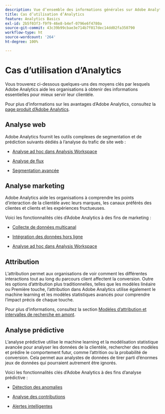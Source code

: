 ```yaml
---
description: Vue d’ensemble des informations générales sur Adobe Analytics, notamment sur l’interface d’Analytics, ainsi que sur la prise en main destinées aux administrateurs et administratrices, aux analystes, aux utilisateurs et utilisatrices et aux développeurs et développeuses.
title: Cas d’utilisation d’Analytics
feature: Analytics Basics
exl-id: 2b5f03f3-f9f9-46e8-b4ef-0796e6f4780a
source-git-commit: 43c39b99cbae3e714b7f017dec14dd02fa350790
workflow-type: ht
source-wordcount: '264'
ht-degree: 100%

---
```


# Cas d’utilisation d’Analytics

Vous trouverez ci-dessous quelques-uns des moyens clés par lesquels Adobe Analytics aide les organisations à obtenir des informations essentielles pour mieux servir leur clientèle.

Pour plus d’informations sur les avantages d’Adobe Analytics, consultez la [page produit d’Adobe Analytics](https://business.adobe.com/fr/products/analytics/web-analytics.html).

## Analyse web

Adobe Analytics fournit les outils complexes de segmentation et de prédiction suivants dédiés à l’analyse du trafic de site web :

* [Analyse ad hoc dans Analysis Workspace](/help/analyze/analysis-workspace/home.md)

* [Analyse de flux](/help/analyze/analysis-workspace/visualizations/c-flow/flow.md)

* [Segmentation avancée](https://experienceleague.adobe.com/docs/analytics/components/segmentation/seg-home.html?lang=fr)


## Analyse marketing

Adobe Analytics aide les organisations à comprendre les points d’interaction de la clientèle avec leurs marques, les canaux préférés des clientes et clients et les expériences fructueuses.

Voici les fonctionnalités clés d’Adobe Analytics à des fins de marketing :

* [Collecte de données multicanal](https://experienceleague.adobe.com/docs/analytics/analyze/reports-analytics/reporting-interface/overview-data-collection.html?lang=fr)

* [Intégration des données hors ligne](https://experienceleague.adobe.com/docs/analytics/import/data-sources/overview.html?lang=fr)

* [Analyse ad hoc dans Analysis Workspace](/help/analyze/analysis-workspace/home.md)

## Attribution

L’attribution permet aux organisations de voir comment les différentes interactions tout au long du parcours client affectent la conversion. Outre les options d’attribution plus traditionnelles, telles que les modèles linéaire ou Première touche, l’attribution dans Adobe Analytics utilise également le machine learning et les modèles statistiques avancés pour comprendre l’impact précis de chaque touche.

Pour plus d’informations, consultez la section [Modèles d’attribution et intervalles de recherche en amont](/help/analyze/analysis-workspace/attribution/models.md).

## Analyse prédictive

L’analyse prédictive utilise le machine learning et la modélisation statistique avancée pour analyser les données de la clientèle, rechercher des modèles et prédire le comportement futur, comme l’attrition ou la probabilité de conversion. Cela permet aux analystes de données de tirer parti d’énormes jeux de données qui pourraient autrement être ignorés.

Voici les fonctionnalités clés d’Adobe Analytics à des fins d’analyse prédictive :

* [Détection des anomalies](#anomaly-detection)

* [Analyse des contributions](#contribution-analysis)

* [Alertes intelligentes](#intelligent-alerts)
